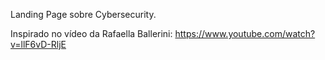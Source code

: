 Landing Page sobre Cybersecurity.

Inspirado no vídeo da Rafaella Ballerini: https://www.youtube.com/watch?v=llF6vD-RljE
